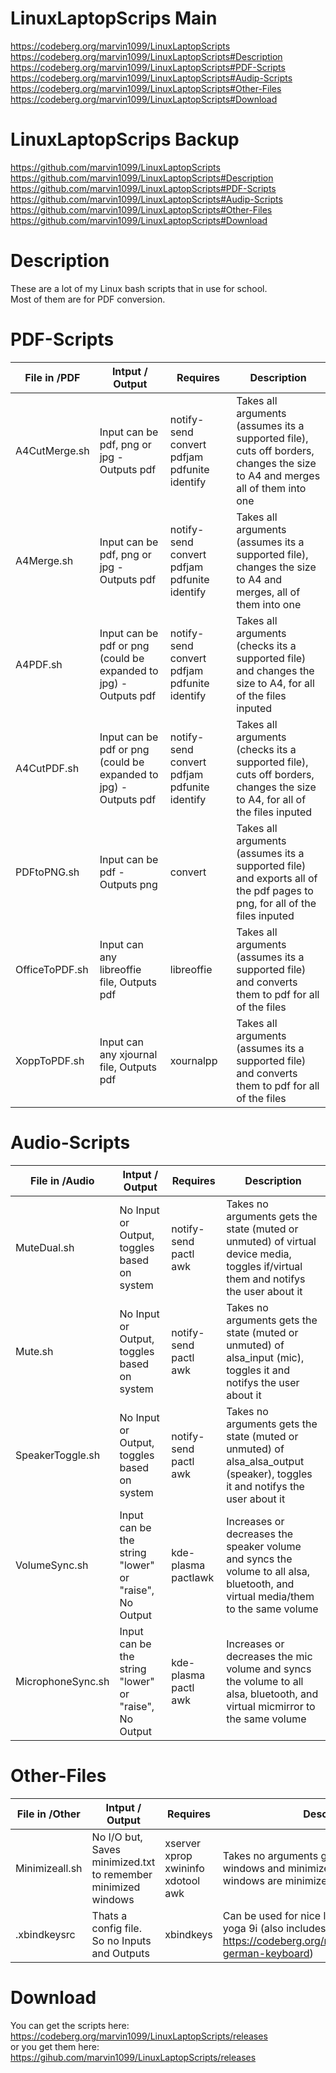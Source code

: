 # LinuxLaptopScrips Main
https://codeberg.org/marvin1099/LinuxLaptopScripts  
https://codeberg.org/marvin1099/LinuxLaptopScripts#Description  
https://codeberg.org/marvin1099/LinuxLaptopScripts#PDF-Scripts  
https://codeberg.org/marvin1099/LinuxLaptopScripts#Audip-Scripts  
https://codeberg.org/marvin1099/LinuxLaptopScripts#Other-Files  
https://codeberg.org/marvin1099/LinuxLaptopScripts#Download  

# LinuxLaptopScrips Backup
https://github.com/marvin1099/LinuxLaptopScripts  
https://github.com/marvin1099/LinuxLaptopScripts#Description  
https://github.com/marvin1099/LinuxLaptopScripts#PDF-Scripts  
https://github.com/marvin1099/LinuxLaptopScripts#Audip-Scripts  
https://github.com/marvin1099/LinuxLaptopScripts#Other-Files  
https://github.com/marvin1099/LinuxLaptopScripts#Download  

# Description
These are a lot of my Linux bash scripts that in use for school.  
Most of them are for PDF conversion.  

# PDF-Scripts
|File in /PDF     |Intput / Output                                                 |Requires                                    |Description|
|-----------------|----------------------------------------------------------------|--------------------------------------------|-----------|
|A4CutMerge.sh    |Input can be pdf, png or jpg - Outputs pdf                      |notify-send convert pdfjam pdfunite identify|              Takes all arguments (assumes its a supported file), cuts off borders, changes the size to A4 and merges all of them into one                |
|A4Merge.sh       |Input can be pdf, png or jpg - Outputs pdf                      |notify-send convert pdfjam pdfunite identify|              Takes all arguments (assumes its a supported file), changes the size to A4 and merges, all of them into one                                 |
|A4PDF.sh         |Input can be pdf or png (could be expanded to jpg) - Outputs pdf|notify-send convert pdfjam pdfunite identify|              Takes all arguments (checks its a supported file) and changes the size to A4, for all of the files inputed                                  |
|A4CutPDF.sh      |Input can be pdf or png (could be expanded to jpg) - Outputs pdf|notify-send convert pdfjam pdfunite identify|              Takes all arguments (checks its a supported file), cuts off borders, changes the size to A4, for all of the files inputed                   |
|PDFtoPNG.sh      |Input can be pdf - Outputs png                                  |convert                                     |              Takes all arguments (assumes its a supported file) and exports all of the pdf pages to png, for all of the files inputed                    |
|OfficeToPDF.sh   |Input can any libreoffie file, Outputs pdf                      |libreoffie                                  |              Takes all arguments (assumes its a supported file) and converts them to pdf for all of the files                                            |
|XoppToPDF.sh     |Input can any xjournal file, Outputs pdf                        |xournalpp                                   |              Takes all arguments (assumes its a supported file) and converts them to pdf for all of the files                                            |
# Audio-Scripts
|File in /Audio   |Intput / Output                                                 |Requires                                    |Description|
|-----------------|----------------------------------------------------------------|--------------------------------------------|-----------|
|MuteDual.sh      |No Input or Output, toggles based on system                     |notify-send pactl awk                       |              Takes no arguments gets the state (muted or unmuted) of virtual device media, toggles if/virtual them and notifys the user about it         |
|Mute.sh          |No Input or Output, toggles based on system                     |notify-send pactl awk                       |              Takes no arguments gets the state (muted or unmuted) of alsa_input (mic), toggles it and notifys the user about it                          |
|SpeakerToggle.sh |No Input or Output, toggles based on system                     |notify-send pactl awk                       |              Takes no arguments gets the state (muted or unmuted) of alsa_alsa_output (speaker), toggles it and notifys the user about it                |
|VolumeSync.sh    |Input can be the string "lower" or "raise", No Output           |kde-plasma pactlawk                         |              Increases or decreases the speaker volume and syncs the volume to all alsa, bluetooth, and virtual media/them to the same volume            |
|MicrophoneSync.sh|Input can be the string "lower" or "raise", No Output           |kde-plasma pactl awk                        |              Increases or decreases the mic volume and syncs the volume to all alsa, bluetooth, and virtual micmirror to the same volume                 |
# Other-Files
|File in /Other   |Intput / Output                                                 |Requires                                    |Description|
|-----------------|----------------------------------------------------------------|--------------------------------------------|-----------|
|Minimizeall.sh   |No I/O but, Saves minimized.txt to remember minimized windows   |xserver xprop xwininfo xdotool awk          |              Takes no arguments gets the opened windows and minimizes all of them. If all windows are minimized it restores all of them                  |
|.xbindkeysrc     |Thats a config file. So no Inputs and Outputs                   |xbindkeys                                   |              Can be used for nice laptop shortcuts for yoga 9i (also includes https://codeberg.org/marvin1099/xbindkeys-german-keyboard)                 |

# Download
You can get the scripts here:  
https://codeberg.org/marvin1099/LinuxLaptopScripts/releases  
or you get them here:  
https://gihub.com/marvin1099/LinuxLaptopScripts/releases  